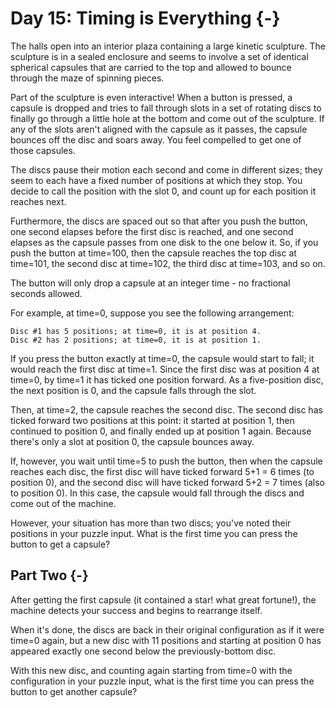 # Day 15: Timing is Everything {-}

The halls open into an interior plaza containing a large kinetic sculpture. The
sculpture is in a sealed enclosure and seems to involve a set of identical
spherical capsules that are carried to the top and allowed to bounce through the
maze of spinning pieces.

Part of the sculpture is even interactive! When a button is pressed, a capsule
is dropped and tries to fall through slots in a set of rotating discs to finally
go through a little hole at the bottom and come out of the sculpture. If any of
the slots aren't aligned with the capsule as it passes, the capsule bounces off
the disc and soars away. You feel compelled to get one of those capsules.

The discs pause their motion each second and come in different sizes; they seem
to each have a fixed number of positions at which they stop. You decide to call
the position with the slot 0, and count up for each position it reaches next.

Furthermore, the discs are spaced out so that after you push the button, one
second elapses before the first disc is reached, and one second elapses as the
capsule passes from one disk to the one below it. So, if you push the button at
time=100, then the capsule reaches the top disc at time=101, the second disc at
time=102, the third disc at time=103, and so on.

The button will only drop a capsule at an integer time - no fractional seconds
allowed.

For example, at time=0, suppose you see the following arrangement:

    Disc #1 has 5 positions; at time=0, it is at position 4.
    Disc #2 has 2 positions; at time=0, it is at position 1.

If you press the button exactly at time=0, the capsule would start to fall; it
would reach the first disc at time=1. Since the first disc was at position 4 at
time=0, by time=1 it has ticked one position forward. As a five-position disc,
the next position is 0, and the capsule falls through the slot.

Then, at time=2, the capsule reaches the second disc. The second disc has ticked
forward two positions at this point: it started at position 1, then continued to
position 0, and finally ended up at position 1 again. Because there's only a
slot at position 0, the capsule bounces away.

If, however, you wait until time=5 to push the button, then when the capsule
reaches each disc, the first disc will have ticked forward 5+1 = 6 times (to
position 0), and the second disc will have ticked forward 5+2 = 7 times (also to
position 0). In this case, the capsule would fall through the discs and come out
of the machine.

However, your situation has more than two discs; you've noted their positions in
your puzzle input. What is the first time you can press the button to get a
capsule?

## Part Two {-}

After getting the first capsule (it contained a star! what great fortune!), the
machine detects your success and begins to rearrange itself.

When it's done, the discs are back in their original configuration as if it were
time=0 again, but a new disc with 11 positions and starting at position 0 has
appeared exactly one second below the previously-bottom disc.

With this new disc, and counting again starting from time=0 with the
configuration in your puzzle input, what is the first time you can press the
button to get another capsule?

